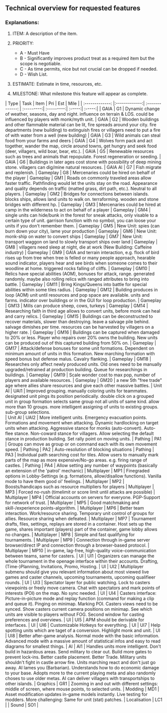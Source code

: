 Technical overview for requested features
--------

### Explanations:

1.  ITEM: A description of the item.
1.  PRIORITY: 
    * A - Must Have 
    * B - Significantly improves product treat as a required item but the scope is negotiable. 
    * C - As time permits, nice but not crucial can be dropped if needed. 
    * D - Wish List.

1. ESTIMATE: Estimate in time, resources, etc.
1. MILESTONE: What milestone this feature will appear as complete.


| Type	        |  Task           | Item  | Pri | Est | Mile |
| :-------------: |:-------------:| :-------------: | :---------:| :---------:| :-----:| :-----:|
| GAIA | G1 | Dynamic change of weather, seasons, day and night. influence on terrain & LOS. could be influenced by players with monk/myth unit.
| GAIA | G2 | Wooden buildings and other flammable material can be lit, fire spreads around your city. fire departments (new building) to extinguish fires or villagers need to put a fire of with water from a well (new building)
| GAIA | G3 | Wild animals can steal food from your farms and deers
| GAIA | G4 | Wolves form pack and act together, wander the map, circle around towns, get hungry and seek food (deer, villagers, wild boar, bear, etc.).
| GAIA | G5 | Renewable resources such as trees and animals that repopulate. Forest regeneration or seeding.
| GAIA | G6 | Buildings in later ages cost stone with possibility of deep mining stone. villagers can dig/mine natural resources. 
| GAIA AI | G7 | Fish migrate and replenish. 
| Gameplay | G8 | Mercenaries could be hired on behalf of the player
| Gameplay | GM1 | Roads on commonly traveled areas allow faster traffic. Pathfinding would let the units stay on the road. Appearance and quality depends on traffic (matted grass, dirt path, etc.). Neutral to all players. 
| Gameplay | GM2 | Bridges for connections between islands. blocks ships, allows land units to walk on. terraforming. wooden and stone bridges with different hp.
| Gameplay | GM3 | Mercenaries could be hired at camp in the wilderness to act on behalf of a player
| Gameplay | GM4 | single units can hide/bunk in the forest for sneak attacks, only visable to a certain type of unit. garrison function with no symbol, you can loose your units if you don't remember them.
| Gameplay | GM5 | New Unit: spies (can burn down your city), lame your production
| Gameplay | GM6 | New Unit: monk-ship on water to convert ships
| Gameplay | GM7 | New Unit: transport waggon on land to slowly transport ships over land
| Gameplay | GM8 | villagers need sleep at night, die at work (New Building: Caffeine industry)
| Gameplay | GM9 | GAIA and terrain interaction, e.g. flock of bird rises up from tree when tree is felled or many people approach, hearable sound indicator, players hear and see birds when someone comes to their woodline at home. triggered rocks falling of cliffs.
| Gameplay | GM10 | Relics have special abilities (AOM), bonuses for attack, range. generated randomly. maybe also rolling relics with ranged attributes to bring into battle.
| Gameplay | GM11 | Bring Kings/Queens into battle for special abilities within some tiles radius. 
| Gameplay | GM12 | Building produces in loop (AOM) unit until resources and pop space are available. units and farms. indicator over buildings or in the GUI for loop production.
| Gameplay | GM13 | Mills can produce sheep, cows, turkeys
| Gameplay | GM14 | Researching faith in third age allows to convert units, before monk can heal and carry relics.
| Gameplay | GM15 | Buildings can be deconstructed to recover materials, slower than destroying. leave a salvage pile behind. salvage dimishes per time. resources can be harvested by villagers on a higher rate. 
| Gameplay | GM16 | Buildings can be captured when damaged to 20% or less. Player who repairs over 20% owns the building. New units can be produced out of this captured building from 50% on.
| Gameplay | GM17 | Attack/defense bonuses for some unit formations. Dependent on minimum amount of units in this formation. New marching formation with speed bonus but defense malus. Cavalry flanking.
| Gameplay | GM18 | Researches only affect newly produced units. Old ones need to be manually upgraded/retrained at production building. Queue for researchings in buildings.
| Gameplay | GM19 | Scale wonder cost to max pop, number of players and available resources.
| Gameplay | GM20 | a new 5th "free trade" age where allies share resources and give each other massive battles.
| Unit AI | UAI1 | Improved grouping. manually coloring units for teammates. designated unit pings its position periodically. double click on a grouped unit in group formation selects same group not all units of same kind. allow more than 10 groups. more intelligent assigning of units to existing groups. sub-group selections.  
| Unit AI | UAI2 | More intelligent units. Emergency evacuation points. Formations and movement when attacking. Dynamic hardlocking on target units when attacking. Aggressive stance for monks (auto-convert). Auto-flee stance. Non-coward stance for villagers. Allow selecting the default stance in production building. Set rally point on moving units.
| Pathing | PA1 | Groups can move as group or on command each with its own movement speed.
| Pathing | PA2 | Auto-resolution of blocking situations
| Pathing | PA3 | Individual path searching cost for tiles. Allow users to manually mark parts of the map as more expensive/No-go areas. e.g. firing range of castles.
| Pathing | PA4 | Allow setting any number of waypoints (basically an extension of the 'patrol' mechanic)
| Multiplayer | MP1 | Finegraded options in Lobby-Settings (e.g. formations, allow/disallow functions). Vanilla mode to have them good ol' feelings.
| Multiplayer | MP2 | Boosts/handicaps such as resource multipliers for players
| Multiplayer | MP3 | Forced no-rush (timelimit or score limit until attacks are possible)
| Multiplayer | MP4 | Official accounts on servers for everyone. PGP-Support for network of trust.
| Multiplayer | MP5 | Good matchmaking and skill-/experience points-algorithm.
| Multiplayer | MP6 | Better team interaction. Work/resource sharing. Temporary unit control of groups for allies. Resource sharing when defeated.
| Multiplayer | MP7 | Tournament drafts, files, settings, replays are stored in a container. Host sets up the game, shares important (players) part of the container, game lobby allows no changes. 
| Multiplayer | MP8 | Simple and fast qualifying for tournaments. 
| Multiplayer | MP9 | Connection through in-game server browser/direct IP and connection through a browser-based protocol.
| Multiplayer | MP10 | in-game, lag-free, high-quality voice-communication between teams, same for casters.
| UI  | UI1  | Organizers can manage the whole tournament in the openage interface within their accounts. Drafting, (Time-)Planning, Invitations, Promo, Hosting.
| UI  | UI2  | Multiplayer submenu should give you relevant information about most viewed live games and caster channels, upcoming tournaments, upcoming qualifieer rounds.
| UI  | UI3  | Spectator layer for public watching. Lock to casters viewpoints or freely move camera. Chat with spectators and mark points of interests (POI) on the map. No sync needed.
| UI  | UI4 | Casters interface: Picture-in-picture mode and replay function (command for making a clip and queue it). Pinging on minimap. Marking POI. Casters views need to be synced. Show casters current camera positions on minimap. See which units are visible to players without FOG. Second window for casting preferences and overviews. 
| UI  | UI5  | APM should be derivable for interfaces.
| UI  | UI6  | Customizable Hotkeys for everything.
| UI  | UI7  | Help spotting units which are taget  of a conversion. Highlight monk and unit. 
| UI  | UI8  | Better after-game analysis. Normal mode with the basic information. Advanced mode with a massive amount of statistical infos and easy to read diagrams for smallest things.
| AI | AI1 | Handles units more intelligent. Don't build in hazardous areas. Send military to clear out. Build more gates to prevent lock-ins. Better castle placement. Better Trade. Military units shouldn't fight in castle arrow fire. Units marching react and don't just go away. AI lames you (Barbarian). Understands how to do economic damage to your base. Adopts more to the current playing meta and also randomly choses to use older metas. AI can deliver villagers with transportships to other islands.
| Graphics | GR1 | Zooming in and out with different settings: middle of screen, where mouse points, to selected units.
| Modding | MD1 | Asset modification updates in-game models instantly. Live testing for modders. More challenging: Same for unit (stat) patches.
| Localisation | LC1 |
| Sound | SO1 |